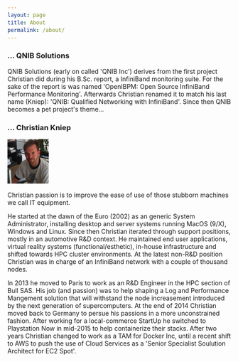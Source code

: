 ```yaml
---
layout: page
title: About
permalink: /about/
---
```


### ... QNIB Solutions

QNIB Solutions (early on called 'QNIB Inc') derives from the first project Christian did during his B.Sc. report, a InfiniBand monitoring suite.
For the sake of the report is was named 'OpenIBPM: Open Source InfiniBand Performance Monitoring'. Afterwards
Christian renamed it to match his last name (Kniep): 'QNIB: Qualified Networking with InfiniBand'.
Since then QNIB becomes a pet project's theme...

### ... Christian Kniep
<div id="portrait">
    <img height="100" src="/pics/Christian.png">
</div>

Christian passion is to improve the ease of use of those stubborn machines we call IT equipment.

He started at the dawn of the Euro (2002) as an generic System Administrator, installing desktop
and server systems running MacOS (9/X), Windows and Linux.
Since then Christian iterated through support positions, mostly in an automotive R&D context.
He maintained end user applications, virtual reality systems (functional/esthetic),
in-house infrastructure and shifted towards HPC cluster environments.
At the latest non-R&D position Christian was in charge of an InfiniBand network with a couple of thousand nodes.

In 2013 he moved to Paris to work as an R&D Engineer in the HPC section of Bull SAS. His job (and passion) was
to help shaping a Log and Performance Mangement solution that will withstand the node increasement introduced by the next generation of
supercomputers. At the end of 2014 Christian moved back to Germany to persue his passions in a more unconstrained fashion.
After working for a local-commerce StartUp he switched to Playstation Now in mid-2015 to help containerize their stacks. After two years Christian changed to work as a TAM for Docker Inc, until a recent shift to AWS to push the use of Cloud Services as a 'Senior Specialist Soulution Architect for EC2 Spot'.
